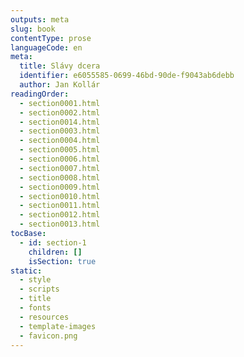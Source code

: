 ```yaml
---
outputs: meta
slug: book
contentType: prose
languageCode: en
meta:
  title: Slávy dcera
  identifier: e6055585-0699-46bd-90de-f9043ab6debb
  author: Jan Kollár
readingOrder:
  - section0001.html
  - section0002.html
  - section0014.html
  - section0003.html
  - section0004.html
  - section0005.html
  - section0006.html
  - section0007.html
  - section0008.html
  - section0009.html
  - section0010.html
  - section0011.html
  - section0012.html
  - section0013.html
tocBase:
  - id: section-1
    children: []
    isSection: true
static:
  - style
  - scripts
  - title
  - fonts
  - resources
  - template-images
  - favicon.png
---
```

